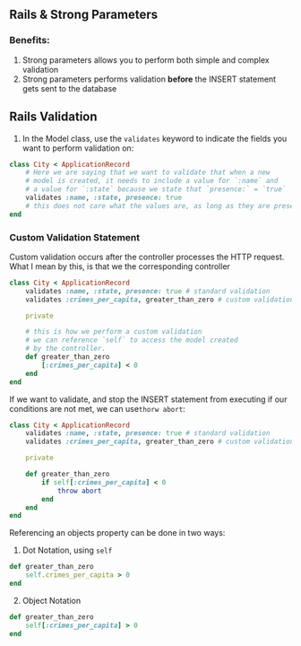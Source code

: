 ## Rails & Strong Parameters

### Benefits:

1. Strong parameters allows you to perform both simple and complex validation
2. Strong parameters performs validation **before** the INSERT statement gets sent to the database

## Rails Validation

1. In the Model class, use the `validates` keyword to indicate the fields you want to perform validation on:

```rb
class City < ApplicationRecord
    # Here we are saying that we want to validate that when a new
    # model is created, it needs to include a value for `:name` and
    # a value for `:state` because we state that `presence:` = `true`
    validates :name, :state, presence: true
    # this does not care what the values are, as long as they are present
end
```

### Custom Validation Statement

Custom validation occurs after the controller processes the HTTP request. What I mean by this, is that we the corresponding controller

```rb
class City < ApplicationRecord
    validates :name, :state, presence: true # standard validation
    validates :crimes_per_capita, greater_than_zero # custom validation

    private

    # this is how we perform a custom validation
    # we can reference `self` to access the model created
    # by the controller.
    def greater_than_zero
        [:crimes_per_capita] < 0
    end
end
```

If we want to validate, and stop the INSERT statement from executing if our conditions are not met, we can use`thorw abort`:

```rb
class City < ApplicationRecord
    validates :name, :state, presence: true # standard validation
    validates :crimes_per_capita, greater_than_zero # custom validation

    private

    def greater_than_zero
        if self[:crimes_per_capita] < 0
            throw abort
        end
    end
end
```

Referencing an objects property can be done in two ways:

1. Dot Notation, using `self`

```rb
def greater_than_zero
    self.crimes_per_capita > 0
end
```

2. Object Notation

```rb
def greater_than_zero
    self[:crimes_per_capita] > 0
end
```
